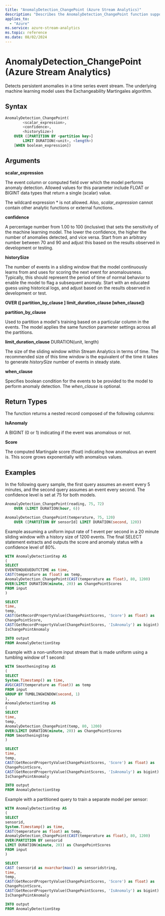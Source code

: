 ```yaml
---
title: "AnomalyDetection_ChangePoint (Azure Stream Analytics)"
description: "Describes the AnomalyDetection_ChangePoint function supported by the Stream Analytics Query Language."
applies_to: 
  - "Azure"
ms.service: azure-stream-analytics
ms.topic: reference
ms.date: 08/02/2024
---
```


# AnomalyDetection_ChangePoint (Azure Stream Analytics)

Detects persistent anomalies in a time series event stream. The underlying machine learning model uses the Exchangeability Martingales algorithm.

## Syntax

```SQL
AnomalyDetection_ChangePoint(
        <scalar_expression>, 
        <confidence>, 
        <historySize>)
    OVER ([PARTITION BY <partition key>] 
        LIMIT DURATION(<unit>, <length>)
    [WHEN boolean_expression])

```

## Arguments

**scalar_expression**

The event column or computed field over which the model performs anomaly detection. Allowed values for this parameter include FLOAT or BIGINT data types that return a single (scalar) value.

The wildcard expression * is not allowed. Also, *scalar_expression* cannot contain other analytic functions or external functions.

**confidence**

A percentage number from 1.00 to 100 (inclusive) that sets the sensitivity of the machine learning model. The lower the confidence, the higher the number of anomalies detected, and vice versa. Start from an arbitrary number between 70 and 90 and adjust this based on the results observed in development or testing.

**historySize**

The number of events in a sliding window that the model continuously learns from and uses for scoring the next event for anomalousness. Typically, this should represent the period of time of normal behavior to enable the model to flag a subsequent anomaly. Start with an educated guess using historical logs, and adjust based on the results observed in development or test.

**OVER ([ partition_by_clause ] limit_duration_clause [when_clause])**

**partition_by_clause**

Used to partition a model's training based on a particular column in the events. The model applies the same function parameter settings across all the partitions.

**limit_duration_clause** DURATION(unit, length)

The size of the sliding window within Stream Analytics in terms of time. The recommended size of this time window is the equivalent of the time it takes to generate *historySize* number of events in steady state.

**when_clause**

Specifies boolean condition for the events to be provided to the model to perform anomaly detection. The *when_clause* is optional.

## Return Types

The function returns a nested record composed of the following columns:

**IsAnomaly**

A BIGINT (0 or 1) indicating if the event was anomalous or not.

**Score**

The computed Martingale score (float) indicating how anomalous an event is. This score grows exponentially with anomalous values.

## Examples

In the following query sample, the first query assumes an event every 5 minutes, and the second query assumes an event every second. The confidence level is set at 75 for both models.

```SQL
AnomalyDetection_ChangePoint(reading, 75, 72)
    OVER (LIMIT DURATION(hour, 6))

AnomalyDetection_ChangePoint(temperature, 75, 120)
    OVER ([PARTITION BY sensorId] LIMIT DURATION(second, 120))
```

Example assuming a uniform input rate of 1 event per second in a 20 minute sliding window with a history size of 1200 events. The final SELECT statement extracts and outputs the score and anomaly status with a confidence level of 80%.

```SQL
WITH AnomalyDetectionStep AS
(
SELECT
EVENTENQUEUEDUTCTIME as time,
CAST(temperature as float) as temp,
AnomalyDetection_ChangePoint(CAST(temperature as float), 80, 1200) 
OVER(LIMIT DURATION(minute, 20)) as ChangePointScores
FROM input
)

SELECT
time,
temp,
CAST(GetRecordPropertyValue(ChangePointScores, 'Score') as float) as
ChangePointScore,
CAST(GetRecordPropertyValue(ChangePointScores, 'IsAnomaly') as bigint) as
IsChangePointAnomaly

INTO output
FROM AnomalyDetectionStep
```

Example with a non-uniform input stream that is made uniform using a tumbling window of 1 second:

```SQL
WITH SmootheningStep AS
(
SELECT
System.Timestamp() as time,
AVG(CAST(temperature as float)) as temp
FROM input
GROUP BY TUMBLINGWINDOW(second, 1)
),
AnomalyDetectionStep AS
(
SELECT
time,
temp,
AnomalyDetection_ChangePoint(temp, 80, 1200) 
OVER(LIMIT DURATION(minute, 20)) as ChangePointScores
FROM SmootheningStep
)

SELECT
time,
temp,
CAST(GetRecordPropertyValue(ChangePointScores, 'Score') as float) as
ChangePointScore,
CAST(GetRecordPropertyValue(ChangePointScores, 'IsAnomaly') as bigint) as
IsChangePointAnomaly

INTO output
FROM AnomalyDetectionStep
```

Example with a partitioned query to train a separate model per sensor:

```SQL
WITH AnomalyDetectionStep AS
(
SELECT
sensorid,
System.Timestamp() as time,
CAST(temperature as float) as temp,
AnomalyDetection_ChangePoint(CAST(temperature as float), 80, 1200) 
OVER(PARTITION BY sensorid
LIMIT DURATION(minute, 20)) as ChangePointScores
FROM input
)

SELECT
CAST (sensorid as nvarchar(max)) as sensoridstring,
time,
temp,
CAST(GetRecordPropertyValue(ChangePointScores, 'Score') as float) as
ChangePointScore,
CAST(GetRecordPropertyValue(ChangePointScores, 'IsAnomaly') as bigint) as
IsChangePointAnomaly

INTO output
FROM AnomalyDetectionStep
```
